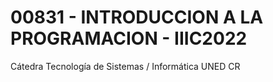 # 00831 - INTRODUCCION A LA PROGRAMACION - IIIC2022
 Cátedra Tecnología de Sistemas / Informática UNED CR
